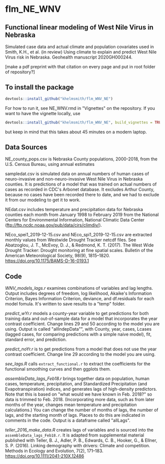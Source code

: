 # flm_NE_WNV

## Functional linear modeling of West Nile Virus in Nebraska

Simulated case data and actual climate and population covariates used in 
Smith, K.H., et al. (in review) Using climate to explain and predict West Nile Virus risk in Nebraska.
Geohealth manuscript 2020GH000244.

[make a pdf preprint with that citation on every page and put in root folder of repository?]

## To install the package

```r
devtools::install_github("khelmsmith/flm_WNV_NE")
```

For how to run it, see NE_WNV.rmd in "Vignettes" on the repository. If you want
to have the vignette locally, use 

```r
devtools::install_github("khelmsmith/flm_WNV_NE", build_vignettes = TRUE)
```

but keep in mind that this takes about 45 minutes on a modern laptop.

## Data Sources

NE_county_pops.csv is Nebraska County populations, 2000-2018, from the U.S. Census Bureau, using annual estimates

sampledat.csv is simulated data on annual numbers of human cases of neuro-invasive and non-neuro-invasive West Nile Virus in Nebraska counties. It is predictions of a model that was trained on actual numbers of cases as recorded in CDC's Arbonet database. It excludes Arthur County, because no cases have been recorded there to date, and we had to exclude it from our modeling to get it to work. 

NEdat.csv includes temperature and precipitation data for Nebraska counties each month from January 1998 to February 2019 from the National Centers for Environmental Information, National Climatic Data Center (ftp://ftp.ncdc.noaa.gov/pub/data/cirs/climdiv/).

NEco_spei1_2019-12-15.csv and NEco_spi1_2019-12-15.csv are extracted monthly values from Westwide Drought Tracker netcdf files. See Abatzoglou, J. T., McEvoy, D. J., & Redmond, K. T. (2017). The West Wide Drought Tracker: Drought monitoring at fine spatial scales. Bulletin of the American Meteorological Society, 98(9), 1815–1820. https://doi.org/10.1175/BAMS-D-16-0193.1

## Code

*WNV_models_lags.r* examines combinations of variables and lag lengths. 
Output includes degrees of freedom, log likelihood, Akaike's Information Criterion, Bayes Information Criterion, deviance, and df.residuals for each model fomula. It's written to save results to a "temp" folder. 

*predict_wYr.r* models a county-year variable to get predictions for both training data and out-of-sample data for a model that incorporates the year contrast coefficient. Change lines 29 and 50 according to the model you are using. Output is called "allIndepData"", with County, year, cases, Lcases (lagged cases, for comparing predictions with a simple naive model), fit, standard error, and prediction. 

*predict_noYr.r* is to get predictions from a model that does not use the year contrast coefficient. Change line 29 according to the model you are using.

*see_lags.R* calls `extract_functional.r` to extract the coefficients for the functional smoothing curves and then ggplots them. 

*assembleData_lags_Feb18.r* brings together data on population, human cases, temperature, precipitation, and Standardized Precipitation (and Evapotranspiration) indices, and generates lags of high-density predictors. Note that this is based on "what would we have known in Feb. 2018?" so data is trimmed to Feb. 2018. (Incorporating more data, such as from later months of the year, changes mean temperature and precipitation calculations.) You can change the number of months of lags, the number of lags, and the starting month of lags. Places to do this are indicated in comments in the code. Output is a dataframe called "allLags".

*teller_2016_make_data.R* creates lags of variables and is sourced into the `assembleData_lags_Feb18.r`. It is adapted from supplemental material published with Teller, B. J., Adler, P. B., Edwards, C. B., Hooker, G., & Ellner, S. P. (2016). Linking demography with drivers: Climate and competition. Methods in Ecology and Evolution, 7(2), 171–183. https://doi.org/10.1111/2041-210X.12486
